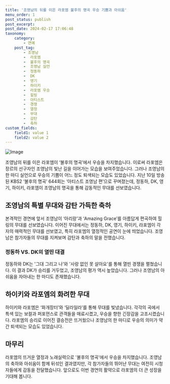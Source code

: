 ```yaml
---
title: '조영남의 뒤를 이은 라포엠 불후의 명곡 우승 기쁨과 아쉬움'
menu_order: 1
post_status: publish
post_excerpt: 
post_date: 2024-02-17 17:06:48
taxonomy:
    category:
        - 연예
    post_tag:
        - 조영남
        -  라포엠
        -  불후의 명곡
        -  조영남 실언
        -  정동하
        -  DK
        -  영기
        -  하이키
        -  라포엠 우승
        -  힐링
        -  아티스트
        -  경쟁
        -  열정
        -  무대
        -  감탄
        -  축하
custom_fields:
    field1: value 1
    field2: value 2
---
```


![Image](https://ssl.pstatic.net/mimgnews/image/312/2024/02/11/0000648717_001_20240211152201384.jpg?type=w540)

조영남의 뒤를 이은 라포엠이 ‘불후의 명곡’에서 우승을 차지했습니다. 이로써 라포엠은 장르의 선구자인 조영남의 빛난 길을 이어가는 모습을 보여주었습니다. 그러나 조영남의 한 마디 실언으로 우승의 기쁨이 어느 정도 퇴색되는 모습도 있었습니다. 지난 10일 방송된 KBS2 ‘불후의 명곡’ 644회는 ‘아티스트 조영남 편’으로 꾸며졌는데, 정동하, DK, 영기, 하이키, 라포엠이 조영남의 명곡을 통해 감동적인 무대를 선보였습니다.
## 조영남의 특별 무대와 감탄 가득한 축하
본격적인 경연에 앞서 조영남이 ‘아리랑’과 ‘Amazing Grace’를 아름답게 편곡하여 힐링의 무대를 선보였습니다. 이어진 무대에서는 정동하, DK, 영기, 하이키, 라포엠이 각자의 매력적인 무대를 선보였고, 특히 라포엠의 열정적인 공연이 눈에 띄었습니다. 조영남은 참가자들의 무대를 지켜보며 감탄과 축하의 말을 전했습니다.
### 정동하 VS. DK의 열띤 대결
정동하와 DK는 '그대 그리고 나'와 '사랑 없인 못 살아요'를 통해 열띤 경쟁을 펼쳤습니다. 이 결과 DK가 승리를 거두었고, 조영남의 평가 역시 높았습니다. 그러나 조영남의 아쉬움을 자아내는 한 마디도 존재했습니다.
## 하이키와 라포엠의 화려한 무대
하이키와 라포엠은 ‘화개장터’와 ‘딜라일라’를 통해 무대를 빛냈습니다. 각각의 곡에서 특색 있는 보컬과 퍼포먼스로 관객들을 매료시켰고, 우승을 향한 긴장감을 고조시켰습니다. 라포엠의 승리로 이어진 결승전은 뜨거웠으나 조영남의 한 마디로 우승의 의미가 약간 퇴색되는 모습도 있었습니다.
## 마무리
라포엠의 뜨거운 열정과 노래실력으로 '불후의 명곡'에서 우승을 차지했습니다. 조영남의 축하와 아쉬움이 함께 뒤섞인 결과였지만, 각 참가자들의 뛰어난 무대는 여전히 시청자들에게 감동을 전달했습니다. 앞으로도 이번 경연의 활약으로 라포엠의 더 큰 성장을 기대해 봅니다.
